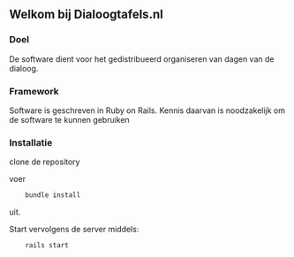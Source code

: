 ## Welkom bij Dialoogtafels.nl

### Doel

De software dient voor het gedistribueerd organiseren van dagen van de dialoog.

### Framework

Software is geschreven in Ruby on Rails. Kennis daarvan is noodzakelijk om de software te kunnen gebruiken

### Installatie

clone de repository

voer 

```bash
    bundle install 
```

uit.

Start vervolgens de server middels:


```bash
    rails start
```


